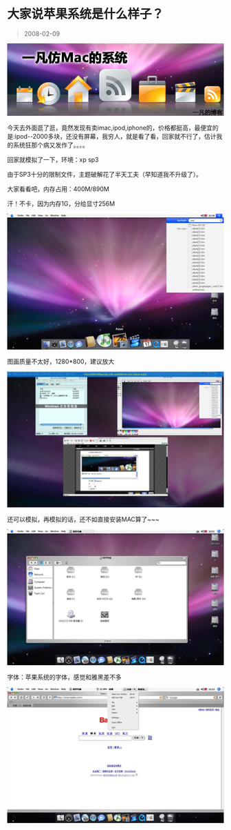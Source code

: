 # 大家说苹果系统是什么样子？ 

> 2008-02-09

<div class="pcs-article-content_ptkaiapt4bxy_baiduscarticle" id="detailArticleContent_ptkaiapt4bxy_baiduscarticle">
 <p>
  <img class="blogimg" small="0" src="images/3701a893d6a8b871b71a524864b56095.jpg"/>
 </p>
 <p>
  今天去外面逛了逛，竟然发现有卖imac,ipod,iphone的，价格都挺高，最便宜的是:ipod--2000多块，还没有屏幕，我穷人，就是看了看，回家就不行了，估计我的系统狂那个病又发作了。。。。
 </p>
 <p>
  回家就模拟了一下，环境：xp sp3
 </p>
 <p>
  由于SP3十分的限制文件，主题破解花了半天工夫（早知道我不升级了）。
 </p>
 <p>
  大家看看吧，内存占用：400M/890M
 </p>
 <p>
  汗！不卡，因为内存1G，分给显寸256M
 </p>
 <p>
 </p>
 <p>
  <img class="blogimg" small="0" src="images/7c8011d3143faa7689458f8ae7e65527.jpg"/>
 </p>
 <p>
  图画质量不太好，1280*800，建议放大
 </p>
 <p>
 </p>
 <p>
  <img class="blogimg" small="0" src="images/a242c4d5852cc3b600a10f5f24d9b954.jpg"/>
 </p>
 <p>
  还可以模拟，再模拟的话，还不如直接安装MAC算了~~~
 </p>
 <p>
 </p>
 <p>
  <img class="blogimg" small="0" src="images/58cbab6cdef2ce9582ab802a24d2751c.jpg"/>
 </p>
 <p>
  字体：苹果系统的字体，感觉和雅黑差不多
 </p>
 <p>
 </p>
 <p>
  <img class="blogimg" small="0" src="images/e39349fa6ad7f70bdbbb3b9f076b7f90.jpg"/>
 </p>
 <p>
 </p>
</div>



